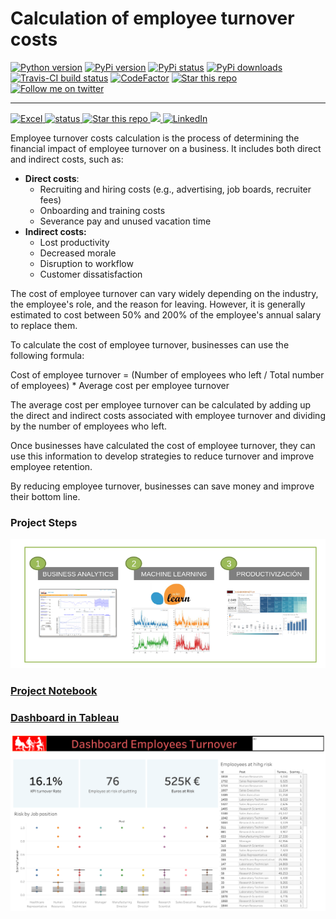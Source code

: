 #  Calculation of employee turnover costs

<a target="new" href="https://pypi.python.org/pypi/yfinance"><img border=0 src="https://img.shields.io/badge/python-2.7,%203.6+-blue.svg?style=flat" alt="Python version"></a>
<a target="new" href="https://pypi.python.org/pypi/yfinance"><img border=0 src="https://img.shields.io/pypi/v/yfinance.svg?maxAge=60%" alt="PyPi version"></a>
<a target="new" href="https://pypi.python.org/pypi/yfinance"><img border=0 src="https://img.shields.io/pypi/status/yfinance.svg?maxAge=60" alt="PyPi status"></a>
<a target="new" href="https://pypi.python.org/pypi/yfinance"><img border=0 src="https://img.shields.io/pypi/dm/yfinance.svg?maxAge=2592000&label=installs&color=%2327B1FF" alt="PyPi downloads"></a>
<a target="new" href="https://travis-ci.com/github/ranaroussi/yfinance"><img border=0 src="https://img.shields.io/travis/ranaroussi/yfinance/main.svg?maxAge=1" alt="Travis-CI build status"></a>
<a target="new" href="https://www.codefactor.io/repository/github/ranaroussi/yfinance"><img border=0 src="https://www.codefactor.io/repository/github/ranaroussi/yfinance/badge" alt="CodeFactor"></a>
<a target="new" href="https://github.com/ranaroussi/yfinance"><img border=0 src="https://img.shields.io/github/stars/ranaroussi/yfinance.svg?style=social&label=Star&maxAge=60" alt="Star this repo"></a>
<a target="new" href="https://twitter.com/aroussi"><img border=0 src="https://img.shields.io/twitter/follow/aroussi.svg?style=social&label=Follow&maxAge=60" alt="Follow me on twitter"></a>
<a href="https://github.com/pejir">
<hr/>
<!DOCTYPE html>
<html>
<head>

</head>
<body>
  <a href="https://github.com/PeJiR/Excel" target="_blank">
   <img src="https://img.shields.io/badge/excel-365-green"alt="Excel" />
    
  <a href="https://github.com/PeJiR/Excel" target="_blank">
   <img src="https://img.shields.io/pypi/status/ezibpy.svg?maxAge=60" alt="status" />
    
  <a href="https://github.com/PeJiR/Excel" target="_blank">
   <img src="https://img.shields.io/github/stars/pejir/excel.svg?style=social&label=Star&maxAge=60" alt="Star this repo" />

  <a href="https://www.online-python.com/oQn49MZL3r" target ="blank">
   <img src="https://hits.seeyoufarm.com/api/count/incr/badge.svg?url=https%3A%2F%2Fwww.online-python.com%2FoQn49MZL3r&count_bg=%23FFA857&title_bg=%23161616&icon=&icon_color=%23971F1F&title=Views&edge_flat=false"/>

  
  <a href="https://www.linkedin.com/in/pejir/" target="_blank">
   <img src="https://img.shields.io/badge/LinkedIn-blue?style=flat&logo=linkedin&labelColor=blue" alt="LinkedIn" />
  
  </a>
</body>
</html>


Employee turnover costs calculation is the process of determining the financial impact of employee turnover on a business. It includes both direct and indirect costs, such as:

- **Direct costs**:
  - Recruiting and hiring costs (e.g., advertising, job boards, recruiter fees)
  - Onboarding and training costs
  - Severance pay and unused vacation time
- **Indirect costs:**
  - Lost productivity
  - Decreased morale
  - Disruption to workflow
  - Customer dissatisfaction

The cost of employee turnover can vary widely depending on the industry, the employee's role, and the reason for leaving. However, it is generally estimated to cost between 50% and 200% of the employee's annual salary to replace them.

To calculate the cost of employee turnover, businesses can use the following formula:

Cost of employee turnover = (Number of employees who left / Total number of employees) * Average cost per employee turnover

The average cost per employee turnover can be calculated by adding up the direct and indirect costs associated with employee turnover and dividing by the number of employees who left.

Once businesses have calculated the cost of employee turnover, they can use this information to develop strategies to reduce turnover and improve employee retention.

By reducing employee turnover, businesses can save money and improve their bottom line.
### Project Steps
[<img src = "project.png">](TPS_Dia_1_Configuracion.ipynb)

### [Project Notebook](https://github.com/PeJiR/Calculation-of-employee-turnover-costs/blob/main/Employee%20turnover%20costs%20calculation.ipynb)

### [Dashboard in Tableau](https://public.tableau.com/shared/P6PGN3KPC?:display_count=n&:origin=viz_share_link )

 [<img src = "Tableau.png">](https://public.tableau.com/shared/P6PGN3KPC?:display_count=n&:origin=viz_share_link)
